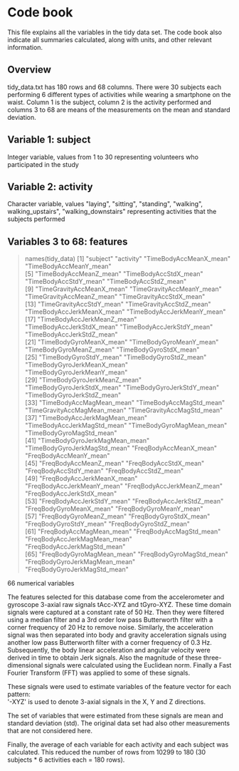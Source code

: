 # Code book

This file explains all the variables in the tidy data set. The code book also indicate all summaries calculated, along with units, and other relevant information.

## Overview

tidy_data.txt has 180 rows and 68 columns. There were 30 subjects each performing 6 different types of activities while wearing a smartphone on the waist. Column 1 is the subject, column 2 is the activity performed and columns 3 to 68 are means of the measurements on the mean and standard deviation.

## Variable 1: subject

Integer variable, values from 1 to 30 representing volunteers who participated in the study

## Variable 2: activity

Character variable, values "laying", "sitting", "standing", "walking", walking_upstairs", "walking_downstairs" representing activities that the subjects performed

## Variables 3 to 68: features

> names(tidy_data)
 [1] "subject"                      "activity"                     "TimeBodyAccMeanX_mean"        "TimeBodyAccMeanY_mean"       
 [5] "TimeBodyAccMeanZ_mean"        "TimeBodyAccStdX_mean"         "TimeBodyAccStdY_mean"         "TimeBodyAccStdZ_mean"        
 [9] "TimeGravityAccMeanX_mean"     "TimeGravityAccMeanY_mean"     "TimeGravityAccMeanZ_mean"     "TimeGravityAccStdX_mean"     
[13] "TimeGravityAccStdY_mean"      "TimeGravityAccStdZ_mean"      "TimeBodyAccJerkMeanX_mean"    "TimeBodyAccJerkMeanY_mean"   
[17] "TimeBodyAccJerkMeanZ_mean"    "TimeBodyAccJerkStdX_mean"     "TimeBodyAccJerkStdY_mean"     "TimeBodyAccJerkStdZ_mean"    
[21] "TimeBodyGyroMeanX_mean"       "TimeBodyGyroMeanY_mean"       "TimeBodyGyroMeanZ_mean"       "TimeBodyGyroStdX_mean"       
[25] "TimeBodyGyroStdY_mean"        "TimeBodyGyroStdZ_mean"        "TimeBodyGyroJerkMeanX_mean"   "TimeBodyGyroJerkMeanY_mean"  
[29] "TimeBodyGyroJerkMeanZ_mean"   "TimeBodyGyroJerkStdX_mean"    "TimeBodyGyroJerkStdY_mean"    "TimeBodyGyroJerkStdZ_mean"   
[33] "TimeBodyAccMagMean_mean"      "TimeBodyAccMagStd_mean"       "TimeGravityAccMagMean_mean"   "TimeGravityAccMagStd_mean"   
[37] "TimeBodyAccJerkMagMean_mean"  "TimeBodyAccJerkMagStd_mean"   "TimeBodyGyroMagMean_mean"     "TimeBodyGyroMagStd_mean"     
[41] "TimeBodyGyroJerkMagMean_mean" "TimeBodyGyroJerkMagStd_mean"  "FreqBodyAccMeanX_mean"        "FreqBodyAccMeanY_mean"       
[45] "FreqBodyAccMeanZ_mean"        "FreqBodyAccStdX_mean"         "FreqBodyAccStdY_mean"         "FreqBodyAccStdZ_mean"        
[49] "FreqBodyAccJerkMeanX_mean"    "FreqBodyAccJerkMeanY_mean"    "FreqBodyAccJerkMeanZ_mean"    "FreqBodyAccJerkStdX_mean"    
[53] "FreqBodyAccJerkStdY_mean"     "FreqBodyAccJerkStdZ_mean"     "FreqBodyGyroMeanX_mean"       "FreqBodyGyroMeanY_mean"      
[57] "FreqBodyGyroMeanZ_mean"       "FreqBodyGyroStdX_mean"        "FreqBodyGyroStdY_mean"        "FreqBodyGyroStdZ_mean"       
[61] "FreqBodyAccMagMean_mean"      "FreqBodyAccMagStd_mean"       "FreqBodyAccJerkMagMean_mean"  "FreqBodyAccJerkMagStd_mean"  
[65] "FreqBodyGyroMagMean_mean"     "FreqBodyGyroMagStd_mean"      "FreqBodyGyroJerkMagMean_mean" "FreqBodyGyroJerkMagStd_mean"

66 numerical variables

The features selected for this database come from the accelerometer and gyroscope 3-axial raw signals tAcc-XYZ and tGyro-XYZ. These time domain signals were captured at a constant rate of 50 Hz. Then they were filtered using a median filter and a 3rd order low pass Butterworth filter with a corner frequency of 20 Hz to remove noise. Similarly, the acceleration signal was then separated into body and gravity acceleration signals using another low pass Butterworth filter with a corner frequency of 0.3 Hz. Subsequently, the body linear acceleration and angular velocity were derived in time to obtain Jerk signals. Also the magnitude of these three-dimensional signals were calculated using the Euclidean norm. Finally a Fast Fourier Transform (FFT) was applied to some of these signals. 

These signals were used to estimate variables of the feature vector for each pattern:  
'-XYZ' is used to denote 3-axial signals in the X, Y and Z directions.

The set of variables that were estimated from these signals are mean and standard deviation (std). The original data set had also other measurements that are not considered here.

Finally, the average of each variable for each activity and each subject was calculated. This reduced the number of rows from 10299 to 180 (30 subjects * 6 activities each = 180 rows).

